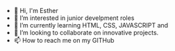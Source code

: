 - 👋 Hi, I'm Esther 
- 👀 I’m interested in junior develpment roles 
- 🌱 I’m currently learning HTML, CSS, JAVASCRIPT and 
- 💞️ I’m looking to collaborate on innovative projects.
- 📫 How to reach me on my GITHub

<!---
Pesther/Pesther is a ✨ special ✨ repository because its `README.md` (this file) appears on your GitHub profile.
You can click the Preview link to take a look at your changes.
--->
